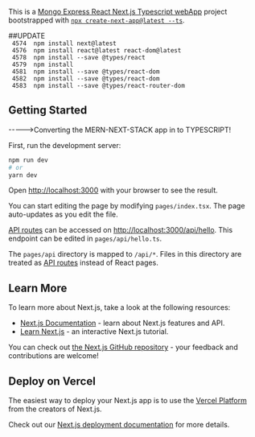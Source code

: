 This is a [Mongo Express React Next.js Typescript webApp](https://nextjs.org/) project bootstrapped with [`npx create-next-app@latest --ts`](https://github.com/vercel/next.js/tree/canary/packages/create-next-app).

##UPDATE<br>
``` 4574  npm install next@latest```<br>
``` 4576  npm install react@latest react-dom@latest```<br>
``` 4578  npm install --save @types/react```<br>
``` 4579  npm install```<br>
``` 4581  npm install --save @types/react-dom```<br>
``` 4582  npm install --save @types/react-dom```<br>
``` 4583  npm install --save @types/react-router-dom```<br>


## Getting Started
----->Converting the MERN-NEXT-STACK app in to TYPESCRIPT!

First, run the development server:

```bash
npm run dev
# or
yarn dev
```

Open [http://localhost:3000](http://localhost:3000) with your browser to see the result.

You can start editing the page by modifying `pages/index.tsx`. The page auto-updates as you edit the file.

[API routes](https://nextjs.org/docs/api-routes/introduction) can be accessed on [http://localhost:3000/api/hello](http://localhost:3000/api/hello). This endpoint can be edited in `pages/api/hello.ts`.

The `pages/api` directory is mapped to `/api/*`. Files in this directory are treated as [API routes](https://nextjs.org/docs/api-routes/introduction) instead of React pages.

## Learn More

To learn more about Next.js, take a look at the following resources:

- [Next.js Documentation](https://nextjs.org/docs) - learn about Next.js features and API.
- [Learn Next.js](https://nextjs.org/learn) - an interactive Next.js tutorial.

You can check out [the Next.js GitHub repository](https://github.com/vercel/next.js/) - your feedback and contributions are welcome!

## Deploy on Vercel

The easiest way to deploy your Next.js app is to use the [Vercel Platform](https://vercel.com/new?utm_medium=default-template&filter=next.js&utm_source=create-next-app&utm_campaign=create-next-app-readme) from the creators of Next.js.

Check out our [Next.js deployment documentation](https://nextjs.org/docs/deployment) for more details.
